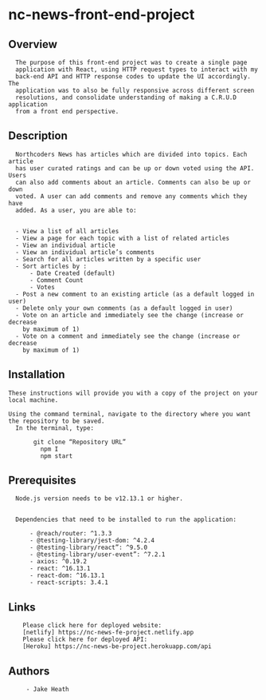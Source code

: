 # nc-news-front-end-project

## Overview
    
      The purpose of this front-end project was to create a single page
      application with React, using HTTP request types to interact with my
      back-end API and HTTP response codes to update the UI accordingly. The
      application was to also be fully responsive across different screen
      resolutions, and consolidate understanding of making a C.R.U.D application
      from a front end perspective.
    
## Description
   
      Northcoders News has articles which are divided into topics. Each article
      has user curated ratings and can be up or down voted using the API. Users
      can also add comments about an article. Comments can also be up or down
      voted. A user can add comments and remove any comments which they have
      added. As a user, you are able to:
   
    
      - View a list of all articles
      - View a page for each topic with a list of related articles
      - View an individual article
      - View an individual article’s comments
      - Search for all articles written by a specific user
      - Sort articles by :
          - Date Created (default)
          - Comment Count
          - Votes
      - Post a new comment to an existing article (as a default logged in user)
      - Delete only your own comments (as a default logged in user)
      - Vote on an article and immediately see the change (increase or decrease
        by maximum of 1)
      - Vote on a comment and immediately see the change (increase or decrease
        by maximum of 1)
     
   
## Installation
    
    These instructions will provide you with a copy of the project on your local machine.
   
    Using the command terminal, navigate to the directory where you want the repository to be saved.
      In the terminal, type:
 ```
        git clone “Repository URL”
          npm I
          npm start
```

## Prerequisites
      
      Node.js version needs to be v12.13.1 or higher.
      
      
      Dependencies that need to be installed to run the application:
        
          - @reach/router: ^1.3.3
          - @testing-library/jest-dom: ^4.2.4
          - @testing-library/react”: ^9.5.0
          - @testing-library/user-event”: ^7.2.1
          - axios: ^0.19.2
          - react: ^16.13.1
          - react-dom: ^16.13.1
          - react-scripts: 3.4.1
        
## Links
        Please click here for deployed website:
        [netlify] https://nc-news-fe-project.netlify.app
        Please click here for deployed API:
        [Heroku] https://nc-news-be-project.herokuapp.com/api
        
## Authors
        
         - Jake Heath
        
